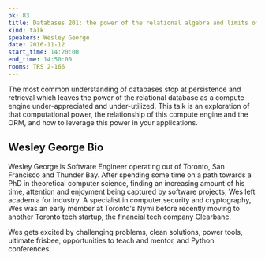 ```yaml
---
pk: 83
title: Databases 201: the power of the relational algebra and limits of the ORM
kind: talk
speakers: Wesley George
date: 2016-11-12
start_time: 14:20:00
end_time: 14:50:00
rooms: TRS 2-166
---
```


The most common understanding of databases stop at persistence and retrieval which leaves the power of the relational database as a compute engine under-appreciated and under-utilized. This talk is an exploration of that computational power, the relationship of this compute engine and the ORM, and how to leverage this power in your applications.

## Wesley George Bio

Wesley George is Software Engineer operating out of Toronto, San Francisco and Thunder Bay. After spending some time on a path towards a PhD in theoretical computer science, finding an increasing amount of his time, attention and enjoyment being captured by software projects, Wes left academia for industry. A specialist in computer security and cryptography, Wes was an early member at Toronto's Nymi before recently moving to another Toronto tech startup, the financial tech company Clearbanc.

Wes gets excited by challenging problems, clean solutions, power tools, ultimate frisbee, opportunities to teach and mentor, and Python conferences.
